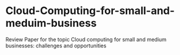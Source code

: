 # Cloud-Computing-for-small-and-meduim-business
Review Paper for the topic Cloud computing for small and medium businesses: challenges and opportunities
